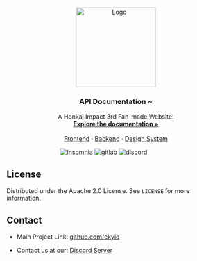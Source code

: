 <!-- PROJECT LOGO -->
<br />
<p align="center">
  <a href="https://github.com/ekyio/api-docs">
    <img src="https://i.imgur.com/j0lD5CZ.png" alt="Logo" width="184" height="184">
  </a>

  <h3 align="center">API Documentation ~ </h3>

  <p align="center">
    A Honkai Impact 3rd Fan-made Website!
    <br />
    <a href="https://ekyio.com/docs/api/"><strong>Explore the documentation »</strong></a>
    <br />
    <br />
    <a href="https://github.com/ekyio/frontend-client/">Frontend</a>
    ·
    <a href="https://github.com/ekyio/backend">Backend</a>
    ·
    <a href="ekyio.com/docs/design/">Design System</a>
  </p>
</p>

⠀⠀⠀⠀⠀⠀⠀⠀⠀⠀⠀⠀[![Insomnia][insomnia-badge]][insomnia-url] [![gitlab][gitlab-badge]][gitlab-url] [![discord][discord-badge]][discord-url]



<!-- LICENSE -->
## License

Distributed under the Apache 2.0 License. See `LICENSE` for more information.



<!-- CONTACT -->
## Contact

* Main Project Link: [github.com/ekyio](https://github.com/ekyio)

* Contact us at our: [Discord Server](discord-url)


<!-- HEADER URLS -->
[insomnia-badge]: https://insomnia.rest/images/run.svg
[insomnia-url]: https://insomnia.rest/run/?label=Ekyio%20API&uri=https%3A%2F%2Fgitlab.com%2Fvilanify%2Fapi-docs-ekyio%2F-%2Fblob%2Fmaster%2Fspecs.json
[gitlab-badge]: https://img.shields.io/badge/documentation-online?style=for-the-badge&logo=gitlab&color=6a57d5
[gitlab-url]: https://vilanify.gitlab.io/api-docs-ekyio/
[discord-badge]: https://img.shields.io/discord/710935539154550866?color=purple&label=Discord&logo=discord&logoColor=white&style=for-the-badge
[discord-url]: https://discord.gg/Xz9yFyk
[website-url]: https://ekyio.com

